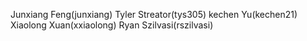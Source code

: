 Junxiang Feng(junxiang) 
Tyler Streator(tys305)
kechen Yu(kechen21) 
Xiaolong Xuan(xxiaolong)
Ryan Szilvasi(rszilvasi)